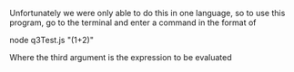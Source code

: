 Unfortunately we were only able to do this in one language, so to use this program, go to the terminal and enter a command in the
format of
  
  node q3Test.js "(1+2)"
  
 Where the third argument is the expression to be evaluated
